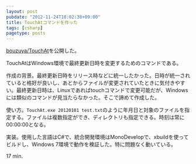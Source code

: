 ```yaml
---
layout: post
pubdate: "2012-11-24T18:02:38+09:00"
title: TouchAtコマンドを作った
tags: [csharp]
pagetype: posts
---
```

[bouzuya/TouchAt](https://github.com/bouzuya/TouchAt)を公開した。

TouchAtはWindows環境で最終更新日時を変更するためのコマンドである。

作成の背景。最終更新日時をリリース時などに統一したかった。日時が統一されていると格好が良いし、あとからファイルが変更されていたときに気付きやすい。最終更新日時は、Linuxであればtouchコマンドで変更可能だが、Windowsには類似のコマンドが見当たらなかった。そこで諦めて作成した。

使い方。`TouchAt.exe 20120101 test.txt`のように年月日と対象のファイルを指定する。ファイルは複数指定ができ、ディレクトリも指定できる。時刻は常に00:00:00となる。

実装。使用した言語はC#で、統合開発環境はMonoDevelopで、xbuildを使ってビルドし、Windows 7環境で動作を検証した。特に問題なく動いている。

17 min.
